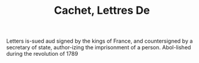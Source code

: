 ---
title: Cachet, Lettres De
letter: C
permalink: "/definitions/bld-cachet-lettres-de.html"
body: Letters is-sued aud signed by the kings of France, and countersigned by a secretary
  of state, author-izing the imprisonment of a person. Abol-lished during the revolution
  of 1789
published_at: '2018-07-07'
source: Black's Law Dictionary 2nd Ed (1910)
layout: post
---